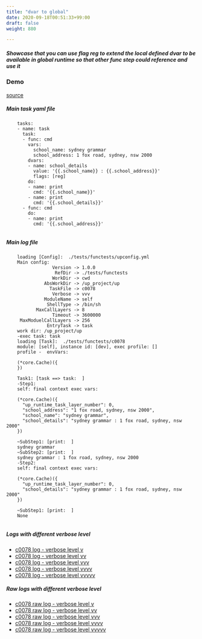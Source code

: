 ```yaml
---
title: "dvar to global"
date: 2020-09-18T00:51:33+99:00
draft: false
weight: 880

---
```


##### Showcase that you can use flag reg to extend the local defined dvar to be available in global runtime so that other func step could reference and use it


### Demo








[source](https://github.com/upcmd/up/blob/master/tests/functests/c0078.yml)

##### Main task yaml file
```
    tasks:
    - name: task
      task:
      - func: cmd
        vars:
          school_name: sydney grammar
          school_address: 1 fox road, sydney, nsw 2000
        dvars:
        - name: school_details
          value: '{{.school_name}} : {{.school_address}}'
          flags: [reg]
        do:
        - name: print
          cmd: '{{.school_name}}'
        - name: print
          cmd: '{{.school_details}}'
      - func: cmd
        do:
        - name: print
          cmd: '{{.school_address}}'
    
```
##### Main log file
```
    loading [Config]:  ./tests/functests/upconfig.yml
    Main config:
                 Version -> 1.0.0
                  RefDir -> ./tests/functests
                 WorkDir -> cwd
              AbsWorkDir -> /up_project/up
                TaskFile -> c0078
                 Verbose -> vvv
              ModuleName -> self
               ShellType -> /bin/sh
           MaxCallLayers -> 8
                 Timeout -> 3600000
     MaxModuelCallLayers -> 256
               EntryTask -> task
    work dir: /up_project/up
    -exec task: task
    loading [Task]:  ./tests/functests/c0078
    module: [self], instance id: [dev], exec profile: []
    profile -  envVars:
    
    (*core.Cache)({
    })
    
    Task1: [task ==> task:  ]
    -Step1:
    self: final context exec vars:
    
    (*core.Cache)({
      "up_runtime_task_layer_number": 0,
      "school_address": "1 fox road, sydney, nsw 2000",
      "school_name": "sydney grammar",
      "school_details": "sydney grammar : 1 fox road, sydney, nsw 2000"
    })
    
    ~SubStep1: [print:  ]
    sydney grammar
    ~SubStep2: [print:  ]
    sydney grammar : 1 fox road, sydney, nsw 2000
    -Step2:
    self: final context exec vars:
    
    (*core.Cache)({
      "up_runtime_task_layer_number": 0,
      "school_details": "sydney grammar : 1 fox road, sydney, nsw 2000"
    })
    
    ~SubStep1: [print:  ]
    None
    
```


##### Logs with different verbose level
* [c0078 log - verbose level v](../../logs/c0078_v)
* [c0078 log - verbose level vv](../../logs/c0078_vv)
* [c0078 log - verbose level vvv](../../logs/c0078_vvvv)
* [c0078 log - verbose level vvvv](../../logs/c0078_vvvv)
* [c0078 log - verbose level vvvvv](../../logs/c0078_vvvvv)

##### Raw logs with different verbose level
* [c0078 raw log - verbose level v](../../reflogs/c0078_v.log)
* [c0078 raw log - verbose level vv](../../reflogs/c0078_vv.log)
* [c0078 raw log - verbose level vvv](../../reflogs/c0078_vvv.log)
* [c0078 raw log - verbose level vvvv](../../reflogs/c0078_vvvv.log)
* [c0078 raw log - verbose level vvvvv](../../reflogs/c0078_vvvvv.log)







